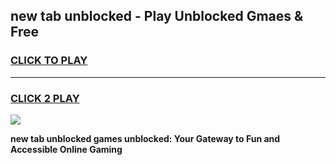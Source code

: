 
## new tab unblocked - Play Unblocked Gmaes & Free
<h3>
<a href="https://news.freeplayer.one?title=new_tab_unblocked&ref=16F">CLICK TO PLAY</a></h3>
<hr>

<h3>
<a href="https://news.freeplayer.one?title=new_tab_unblocked&ref=16F">CLICK 2 PLAY</a>
  
</h3>

<a href="https://news.freeplayer.one?title=new_tab_unblocked&ref=16F/"><img src="https://clearcache.store/games.png"></a>


**new tab unblocked games unblocked: Your Gateway to Fun and Accessible Online Gaming**
